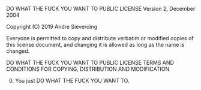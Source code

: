 DO WHAT THE FUCK YOU WANT TO PUBLIC LICENSE
		Version 2, December 2004

Copyright (C) 2019 Andre Sieverding

Everyone is permitted to copy and distribute verbatim or modified
copies of this license document, and changing it is allowed as long
as the name is changed.

DO WHAT THE FUCK YOU WANT TO PUBLIC LICENSE
TERMS AND CONDITIONS FOR COPYING, DISTRIBUTION AND MODIFICATION

0. You just DO WHAT THE FUCK YOU WANT TO.
